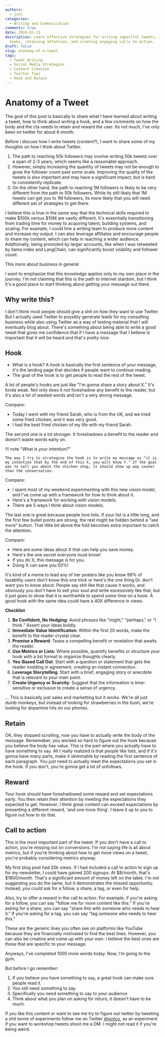 ```yaml
---
authors:
  - jxnl
categories:
  - Writing and Communication
comments: true
date: 2024-01-11
description: Learn effective strategies for writing impactful tweets, including crafting
  hooks, retaining attention, and creating engaging calls to action.
draft: false
slug: anatomy-of-a-tweet
tags:
  - Tweet Writing
  - Social Media Strategies
  - Content Creation
  - Twitter Tips
  - Hook and Retain
---
```


# Anatomy of a Tweet

The goal of this post is basically to share what I have learned about writing a tweet, how to think about writing a hook, and a few comments on how the body and the cta needs to retain and reward the user. Its not much, I've only been on twitter for about 6 month.

<!-- more -->

Before I discuss how I write tweets (content?), I want to share some of my thoughts on how I think about Twitter.

1. The path to reaching 50k followers may involve writing 50k tweets over a span of 2-3 years, which seems like a reasonable approach.
2. However, simply increasing the quantity of tweets may not be enough to grow the follower count past some scale. Improving the quality of the tweets is also important and may have a significant impact, but is hard to consistently replicate.
3. On the other hand, the path to reaching 1M followers is likely to be very different from the path to 50k followers. While its sitll likely that 1M tweets can get you to 1M followers, its more likely that you will need different set of strategies to get there.

I believe this is true in the same way that the technical skills required to make $100k versus $10M are vastly different. It's essentially transitioning from trading time for money to acquiring talent, building systems, and scaling. For example, I could hire a writing team to produce more content and increase my output. I can also leverage affiliates and encourage people to share my content, which can help in reaching a wider audience. Additionally, being promoted by larger accounts, like when I was retweeted by llama index and LangChain, can significantly boost visibility and follower count.

This more about business in general

I want to emphasize that this knowledge applies only to my own place in the journey. I'm not claiming that this is the path to internet stardom, but I think it's a good place to start thinking about getting your message out there.

## Why write this?

I don't think most people should give a shit on how they want to use Twitter. But I actually used Twitter to possibly generate leads for my consulting business while also using Twitter as a way of testing material that I will eventually blog about. There's something about being able to write a good tweet that gives me confidence that if I have a message that I believe is important that it will be heard and that's pretty nice.

## Hook

- What is a hook? A hook is basically the first sentence of your message, it's the landing page that decides if people want to continue reading.
- The goal of the hook is to get people to read the rest of the tweet.

A lot of people's hooks are just like "I'm gonna share a story about X." It's kinda weak. Not only does it not foreshadow any benefit to the reader, but it's also a lot of wasted words and isn't a very strong message.

Compare:

- Today I went with my friend Sarah, who is from the UK, and we tried some fried chicken, and it was very good.
- I had the best fried chicken of my life with my friend Sarah.

The second one is a lot stronger. It foreshadows a benefit to the reader and doesn't waste words early on.

!!! note "What is your intention?"

    The way I try to strategize the hook is to write my message as "it is my intention that by the end of this X, you will know Y." If the goal was to tell you about the chicken shop, it should show up way sooner than the conversation.

Compare:

- I spent most of my weekend experimenting with this new vision model, and I've come up with a framework for how to think about it.
- Here's a framework for working with vision models.
- There are 5 ways I think about vision models.

The last one is great because people love lists. If your list is a little long, and the first few bullet points are strong, the rest might be hidden behind a "see more" button. That little bit above the fold becomes extra important to catch the attention.

Compare:

- Here are some ideas about X that can help you save money.
- Here's the one secret everyone must know!
- If you do X, this message is for you.
- Doing X can save you 50%!

It's kind of a meme to lead any of her posters like you know 99% of taxability users don't know this one trick or here's the one thing Dr. don't want you to know about. People say shit like that cause it works, and obviously you don't have to sell your soul and write excessively like that, but it just goes to show that it is worthwhile to spend some time on a hook. A good hook with the same idea could have a 40X difference in views.

**Checklist**

1. **Be Confident, No Hedging**: Avoid phrases like "might," "perhaps," or "I think." Assert your ideas boldly.
2. **Immediate Value Identification**: Within the first 20 words, make the benefit to the reader crystal clear.
3. **Promise a Reward**: Tease a compelling benefit or revelation that awaits the reader.
4. **Use Metrics or Lists**: Where possible, quantify benefits or structure your hook with a list format to organize thoughts clearly.
5. **Yes-Based Call Out**: Start with a question or statement that gets the reader nodding in agreement, creating an instant connection.
6. **Leverage Storytelling**: Start with a brief, engaging story or anecdote that is relevant to your main point.
7. **Create Urgency or Scarcity**: Suggest that the information is time-sensitive or exclusive to create a sense of urgency.

... This is basically just sales and marketting but it works. We're all just dumb monkeys, but instead of looking for strawberries in the bush, we're looking for dopamine hits on our phones.

## Retain

OK, they stopped scrolling, now you have to actually write the body of the message. Rememeber, you worked so hard to figure out the hook because you believe the body has value. This is the part where you actually have to have something to say. All I really realized is that people like lists, and if it's gonna have many parts, make it skimmable by reading the first sentence of each paragraph. You just need to actually meet the expectations you set in the hook. If you don't, you're gonna get a lot of unfollows.

## Reward

Your hook should have foreshadowed some reward and set expectations early. You then retain their attention by meeting the expectations they expected to get. However, I think great content can exceed expectations by presenting a different reward, 'and one more thing'. I leave it up to you to figure out how to do that.

## Call to action

This is the most important part of the tweet. If you don't have a call to action, you're missing out on conversions. I'm not saying life is all about metrics, but if you're thinking about how to get more views on a tweet, you're probably considering metrics anyway.

My first blog post had 20k views. If I had included a call to action to sign up for my newsletter, I could have gained 200 signups. At $8/month, that's $1600/month. That's a significant amount of money left on the table. I'm not suggesting you do the same, but it demonstrates the missed opportunity. Instead, you could ask for a follow, a share, a tag, or even for help.

Also, try to offer a reward in the call to action. For example, if you're asking for a follow, you can say "follow me for more content like this." If you're asking for a share, you can say "share this with someone who needs to hear it." If you're asking for a tag, you can say "tag someone who needs to hear this."

These are the generic lines you often see on platforms like YouTube because they are financially motivated to find the best lines. However, you can also be creative and come up with your own. I believe the best ones are those that are specific to your message.

Anyways, I've completed 1000 more words today. Now, I'm going to the gym.

But before I go remember:

1. If you believe you have something to say, a great hook can make sure people read it.
2. You still need something to say.
3. Specifically you need something to say to your audience.
4. Think about what you plan on asking for return, it doesn't have to be much.

If you like this content or want to see me try to figure out twitter by tweeting a shit tonne of experiments follow me on Twitter [@jxnlco](https://twitter.com/jxnlco), as an experiment if you want to workshop tweets shoot me a DM. I might not read it if you're being weird.
